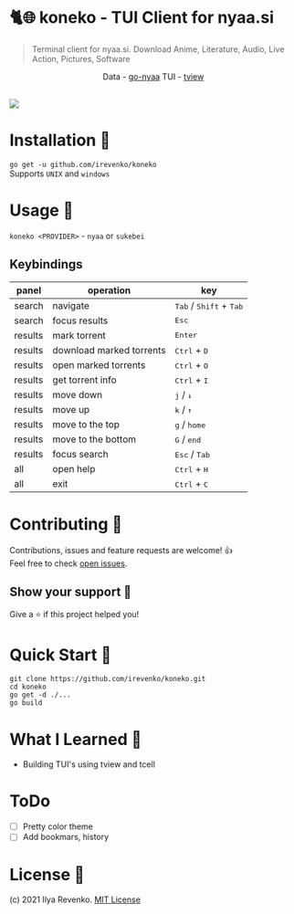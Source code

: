 # 🐈🌐 koneko - TUI Client for nyaa.si 
 > Terminal client for nyaa.si. Download Anime, Literature, Audio, Live Action, Pictures, Software

<p align="center"> Data -  <a href="https://github.com/irevenko/go-nyaa">go-nyaa</a> 
TUI - <a href="https://github.com/rivo/tview">tview</a>  </p> <br>
<img src="preview.png">

# Installation 🔨
```go get -u github.com/irevenko/koneko``` <br>
Supports ```UNIX``` and ```windows```

# Usage 🔬
```koneko <PROVIDER>``` - ```nyaa``` or ```sukebei``` <br> 

## Keybindings
| panel            | operation                | key                                                |
|------------------|--------------------------|----------------------------------------------------|
| search           | navigate                 | <kbd>Tab</kbd> / <kbd>Shift</kbd> + <kbd>Tab</kbd> |
| search           | focus results            | <kbd>Esc</kbd>                                     |
| results          | mark torrent             | <kbd>Enter</kbd>                                   |
| results          | download marked torrents | <kbd>Ctrl</kbd> + <kbd>D</kbd>                     |
| results          | open marked torrents     | <kbd>Ctrl</kbd> + <kbd>O</kbd>                     |
| results          | get torrent info         | <kbd>Ctrl</kbd> + <kbd>I</kbd>                     |
| results          | move down                | <kbd>j</kbd> / <kbd>↓</kbd>                        |
| results          | move up                  | <kbd>k</kbd> / <kbd>↑</kbd>                        |
| results          | move to the top          | <kbd>g</kbd> / <kbd>home</kbd>                     |
| results          | move to the bottom       | <kbd>G</kbd> / <kbd>end</kbd>                      |
| results          | focus search             | <kbd>Esc</kbd> / <kbd>Tab</kbd>                    |
| all              | open help                | <kbd>Ctrl</kbd> + <kbd>H</kbd>                     |
| all              | exit                     | <kbd>Ctrl</kbd> + <kbd>C</kbd>                     |

# Contributing 🤝
Contributions, issues and feature requests are welcome! 👍 <br>
Feel free to check [open issues](https://github.com/irevenko/koneko/issues).

## Show your support 🌟
Give a ⭐️ if this project helped you!

# Quick Start 🚀
```git clone https://github.com/irevenko/koneko.git``` <br>
```cd koneko``` <br>
```go get -d ./...``` <br>
```go build``` <br>

# What I Learned 🧠
- Building TUI's using tview and tcell

# ToDo
- [ ] Pretty color theme
- [ ] Add bookmars, history

# License 📑 
(c) 2021 Ilya Revenko. [MIT License](https://tldrlegal.com/license/mit-license)